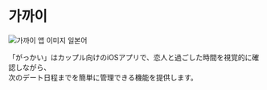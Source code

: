 # 가까이

![가까이 앱 이미지 일본어](https://github.com/user-attachments/assets/3088b70d-1799-42e7-9a1e-202af9d6330e)

「がっかい」はカップル向けのiOSアプリで、恋人と過ごした時間を視覚的に確認しながら、  
次のデート日程までを簡単に管理できる機能を提供します。
